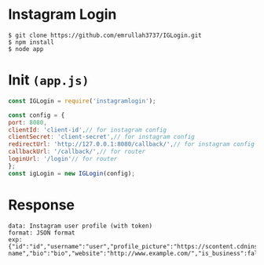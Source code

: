 # Instagram Login

    $ git clone https://github.com/emrullah3737/IGLogin.git
    $ npm install
    $ node app


# Init ``(app.js)``
```javascript
const IGLogin = require('instagramlogin');

const config = {
port: 8080,
clientId: 'client-id',// for instagram config
clientSecret: 'client-secret',// for instagram config
redirectUrl: 'http://127.0.0.1:8080/callback/',// for instagram config
callbackUrl: '/callback/',// for router
loginUrl: '/login'// for router
};
const igLogin = new IGLogin(config);
```

# Response

    data: Instagram user profile (with token)
    format: JSON format
    exp: {"id":"id","username":"user","profile_picture":"https://scontent.cdninstagram.com/rand.jpg","full_name":"full name","bio":"bio","website":"http://www.example.com/","is_business":false}